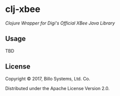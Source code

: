 # clj-xbee

*Clojure Wrapper for Digi's Official XBee Java Library*

## Usage

TBD

## License

Copyright © 2017, Billo Systems, Ltd. Co.

Distributed under the Apache License Version 2.0.
